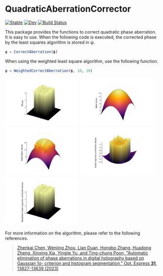 # QuadraticAberrationCorrector

[![Stable](https://img.shields.io/badge/docs-stable-blue.svg)](https://syoshida1983.github.io/QuadraticAberrationCorrector.jl/stable/)
[![Dev](https://img.shields.io/badge/docs-dev-blue.svg)](https://syoshida1983.github.io/QuadraticAberrationCorrector.jl/dev/)
[![Build Status](https://github.com/syoshida1983/QuadraticAberrationCorrector.jl/actions/workflows/CI.yml/badge.svg?branch=master)](https://github.com/syoshida1983/QuadraticAberrationCorrector.jl/actions/workflows/CI.yml?query=branch%3Amaster)

This package provides the functions to correct quadratic phase aberration. It is easy to use. When the following code is executed, the corrected phase by the least squares algorithm is stored in ψ.

```julia
ψ = CorrectAberration(ϕ)
```

When using the weighted least square algorithm, use the following function.

```julia
ψ = WeightedCorrectAberration(ϕ, 10, 10)
```

<img src="https://github.com/syoshida1983/QuadraticAberrationCorrector.jl/blob/images/phase.svg" width="240px">
<img src="https://github.com/syoshida1983/QuadraticAberrationCorrector.jl/blob/images/aberration.svg" width="240px">
<img src="https://github.com/syoshida1983/QuadraticAberrationCorrector.jl/blob/images/aberrated.svg" width="240px">
<img src="https://github.com/syoshida1983/QuadraticAberrationCorrector.jl/blob/images/least-squares.svg" width="240px">
<img src="https://github.com/syoshida1983/QuadraticAberrationCorrector.jl/blob/images/weighted-least-squares.svg" width="240px">

For more information on the algorithm, please refer to the following references.

> [Zhenkai Chen, Wenjing Zhou, Lian Duan, Hongbo Zhang, Huadong Zheng, Xinxing Xia, Yingjie Yu, and Ting-chung Poon, "Automatic elimination of phase aberrations in digital holography based on Gaussian 1σ- criterion and histogram segmentation," Opt. Express **31**, 13627-13639 (2023)](https://doi.org/10.1364/OE.486890)
